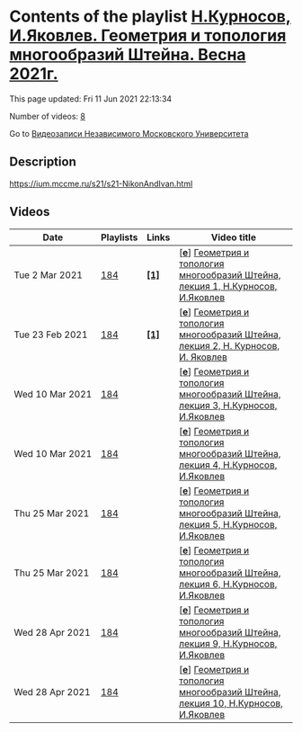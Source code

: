 # Contents of the playlist [Н.Курносов, И.Яковлев. Геометрия и топология многообразий Штейна. Весна 2021г.](https://www.youtube.com/playlist?list=PLp9ABVh6_x4E57Bqu7T9PH3XV9OXzLAIh)

This page updated: Fri 11 Jun 2021 22:13:34

Number of videos: [8](#videos)

Go to [Видеозаписи Независимого Московского Университета](../README.md)

## Description

<https://ium.mccme.ru/s21/s21-NikonAndIvan.html>

## Videos

|Date|Playlists|Links|Video title|
|---|---|---|---|
| Tue&nbsp;2&nbsp;Mar&nbsp;2021 | [184](../playlists/184 "Н.Курносов, И.Яковлев. Геометрия и топология многообразий Штейна. Весна 2021г.") | [**[1]**](https://ium.mccme.ru/s21/s21-NikonAndIvan.html) | [[**e**](https://studio.youtube.com/video/Fr3Y38VawJ8/edit "Edit")] [Геометрия и топология многообразий Штейна, лекция 1, Н.Курносов, И.Яковлев](https://www.youtube.com/watch?v=Fr3Y38VawJ8&list=PLp9ABVh6_x4E57Bqu7T9PH3XV9OXzLAIh "https://ium.mccme.ru/s21/s21-NikonAndIvan.html") |
| Tue&nbsp;23&nbsp;Feb&nbsp;2021 | [184](../playlists/184 "Н.Курносов, И.Яковлев. Геометрия и топология многообразий Штейна. Весна 2021г.") | [**[1]**](https://ium.mccme.ru/s21/s21-NikonAndIvan.html) | [[**e**](https://studio.youtube.com/video/ntLmoKualB4/edit "Edit")] [Геометрия и топология многообразий Штейна, лекция 2, Н. Курносов, И. Яковлев](https://www.youtube.com/watch?v=ntLmoKualB4&list=PLp9ABVh6_x4E57Bqu7T9PH3XV9OXzLAIh "https://ium.mccme.ru/s21/s21-NikonAndIvan.html") |
| Wed&nbsp;10&nbsp;Mar&nbsp;2021 | [184](../playlists/184 "Н.Курносов, И.Яковлев. Геометрия и топология многообразий Штейна. Весна 2021г.") |  | [[**e**](https://studio.youtube.com/video/AA7T3I4cp-0/edit "Edit")] [Геометрия и топология многообразий Штейна, лекция 3, Н.Курносов, И.Яковлев](https://www.youtube.com/watch?v=AA7T3I4cp-0&list=PLp9ABVh6_x4E57Bqu7T9PH3XV9OXzLAIh) |
| Wed&nbsp;10&nbsp;Mar&nbsp;2021 | [184](../playlists/184 "Н.Курносов, И.Яковлев. Геометрия и топология многообразий Штейна. Весна 2021г.") |  | [[**e**](https://studio.youtube.com/video/gtWRF9yz0VY/edit "Edit")] [Геометрия и топология многообразий Штейна, лекция 4, Н.Курносов, И.Яковлев](https://www.youtube.com/watch?v=gtWRF9yz0VY&list=PLp9ABVh6_x4E57Bqu7T9PH3XV9OXzLAIh) |
| Thu&nbsp;25&nbsp;Mar&nbsp;2021 | [184](../playlists/184 "Н.Курносов, И.Яковлев. Геометрия и топология многообразий Штейна. Весна 2021г.") |  | [[**e**](https://studio.youtube.com/video/ddw9-fzTD5o/edit "Edit")] [Геометрия и топология многообразий Штейна, лекция 5, Н.Курносов, И.Яковлев](https://www.youtube.com/watch?v=ddw9-fzTD5o&list=PLp9ABVh6_x4E57Bqu7T9PH3XV9OXzLAIh) |
| Thu&nbsp;25&nbsp;Mar&nbsp;2021 | [184](../playlists/184 "Н.Курносов, И.Яковлев. Геометрия и топология многообразий Штейна. Весна 2021г.") |  | [[**e**](https://studio.youtube.com/video/lQEphQS154c/edit "Edit")] [Геометрия и топология многообразий Штейна, лекция 6, Н.Курносов, И.Яковлев](https://www.youtube.com/watch?v=lQEphQS154c&list=PLp9ABVh6_x4E57Bqu7T9PH3XV9OXzLAIh) |
| Wed&nbsp;28&nbsp;Apr&nbsp;2021 | [184](../playlists/184 "Н.Курносов, И.Яковлев. Геометрия и топология многообразий Штейна. Весна 2021г.") |  | [[**e**](https://studio.youtube.com/video/NYXMqwWhy_8/edit "Edit")] [Геометрия и топология многообразий Штейна, лекция 9, Н.Курносов, И.Яковлев](https://www.youtube.com/watch?v=NYXMqwWhy_8&list=PLp9ABVh6_x4E57Bqu7T9PH3XV9OXzLAIh) |
| Wed&nbsp;28&nbsp;Apr&nbsp;2021 | [184](../playlists/184 "Н.Курносов, И.Яковлев. Геометрия и топология многообразий Штейна. Весна 2021г.") |  | [[**e**](https://studio.youtube.com/video/F-eBRLM-gQk/edit "Edit")] [Геометрия и топология многообразий Штейна, лекция 10, Н.Курносов, И.Яковлев](https://www.youtube.com/watch?v=F-eBRLM-gQk&list=PLp9ABVh6_x4E57Bqu7T9PH3XV9OXzLAIh) |
